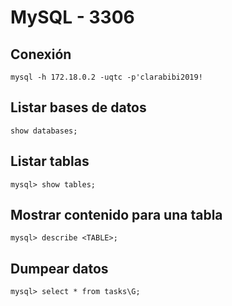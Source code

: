 # MySQL - 3306

## Conexión

```null
mysql -h 172.18.0.2 -uqtc -p'clarabibi2019!
```

## Listar bases de datos
```null
show databases;
```

## Listar tablas
```null
mysql> show tables;
```

## Mostrar contenido para una tabla
```null
mysql> describe <TABLE>;
```

## Dumpear datos
```null
mysql> select * from tasks\G;

